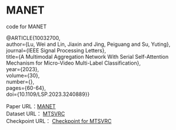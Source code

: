 # MANET
code for MANET

@ARTICLE{10032700,  
  author={Lu, Wei and Lin, Jiaxin and Jing, Peiguang and Su, Yuting},  
  journal={IEEE Signal Processing Letters},   
  title={A Multimodal Aggregation Network With Serial Self-Attention Mechanism for Micro-Video Multi-Label Classification},   
  year={2023},  
  volume={30},  
  number={},  
  pages={60-64},  
  doi={10.1109/LSP.2023.3240889}}  

Paper URL：[MANET](https://ieeexplore.ieee.org/document/10032700?source=authoralert)  
Dataset URL： [MTSVRC](https://pan.baidu.com/s/14YcSIiJeW-1CTvQSSz8vVg?pwd=1024)  
Checkpoint URL： [Checkpoint for MTSVRC](https://pan.baidu.com/s/1kt4iyH2KVlZvL1vJnOEyRg?pwd=1024)  